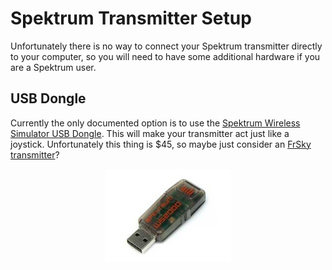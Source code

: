# Spektrum Transmitter Setup
Unfortunately there is no way to connect your Spektrum transmitter directly to your computer, so you will need to have some additional hardware if you are a Spektrum user. 

## USB Dongle
Currently the only documented option is to use the [Spektrum Wireless Simulator USB Dongle](https://www.spektrumrc.com/Products/Default.aspx?ProdID=SPMWS2000). This will make your transmitter act just like a joystick. Unfortunately this thing is $45, so maybe just consider an [FrSky transmitter](https://alofthobbies.com/radio/frsky-transmitters.html)?<p align="center"><img src="../resources/spektrum_usb.jpg" width="40%"></p>
